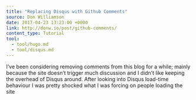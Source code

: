 ```yaml
---
title: "Replacing Disqus with Github Comments"
source: Don Williamson
date: 2017-04-23 13:23:00 +0000
link: http://donw.io/post/github-comments/
content_type: Tutorial
tool:
  - tool/hugo.md
  - tool/disqus.md
---
```

I’ve been considering removing comments from this blog for a while; mainly because the site doesn’t trigger much discussion and I didn’t like keeping the overhead of Disqus around. After looking into Disqus load-time behaviour I was pretty shocked what I was forcing on people loading the site
